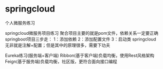 # springcloud
个人微服务练习

springcloud微服务项目练习
聚合项目主要的就是pom文件，依赖关系一定要正确
springboot项目三步走：
    1：添加依赖
    2：添加配置文件
    3：启动类
springcloud无非就是注解+配置；但是其中的原理很多，需要下功夫

Eureka练习(服务端+客户端)
Ribbon(基于客户端)负载均衡，使用Rest风格架构
Feign(基于服务端)负载均衡，社区版，更符合面向接口编程


